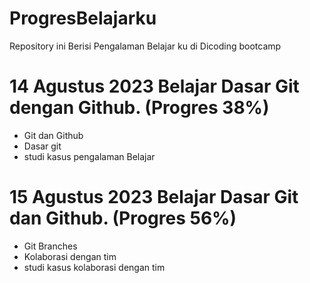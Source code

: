 # ProgresBelajarku
Repository ini Berisi Pengalaman Belajar ku di Dicoding bootcamp

14 Agustus 2023
Belajar Dasar Git dengan Github. (Progres 38%)
==
- Git dan Github
- Dasar git
- studi kasus pengalaman Belajar

15 Agustus 2023
Belajar Dasar Git dan Github. (Progres 56%)
==

- Git Branches
- Kolaborasi dengan tim
- studi kasus kolaborasi dengan tim 
